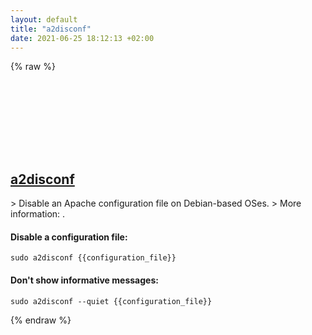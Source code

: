 ```yaml
---
layout: default
title: "a2disconf"
date: 2021-06-25 18:12:13 +02:00
---
```

{% raw %}
<h2 id="a2disconf">
  <a href="/en/linux/a2disconf.html">a2disconf</a> <a href="#a2disconf"><svg class="icon">
    <use href="/assets/images/unicode_sprite.svg#link" />
  </svg></a>
</h2>
> Disable an Apache configuration file on Debian-based OSes.
> More information: <https://manpages.debian.org/latest/apache2/a2disconf.8.en.html>.

#### Disable a configuration file:
```shell
sudo a2disconf {{configuration_file}}
```
#### Don't show informative messages:
```shell
sudo a2disconf --quiet {{configuration_file}}
```
{% endraw %}